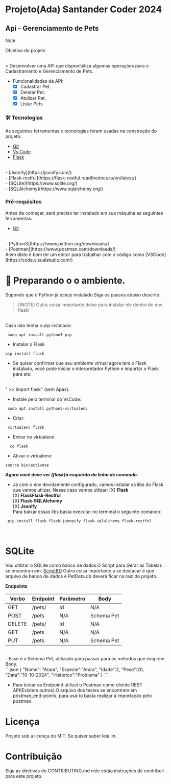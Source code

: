 # Projeto(Ada) Santander Coder 2024 
## Api - Gerenciamento de Pets

> [!NOTE]
> Objetivo do projeto
<br>
> Desenvolver uma API que disponibiliza algumas operações para o Cadastramento e Gerenciamento de Pets.

* Funcionalidades da API:
   - [X] Cadastrar Pet.
   - [X] Deletar Pet.
   - [X] Atulizar Pet.
   - [X] Listar Pets

### 🛠 Tecnologias<a id="tecnologias"></a>
 As seguintes ferramentas e tecnologias foram usadas na construção do projeto:
- [Git](https://git-scm.com/) 
- [Vs Code](https://code.visualstudio.com/)
  <br>
- [Flask](https://flask.palletsprojects.com/en/3.0.x/)
<br>
- [Jsonify](https://jsonify.com/)
 <br>
- [Flask-restful](https://flask-restful.readthedocs.io/en/latest/)
 <br>
- [SQLite](https://www.sqlite.org/)
 <br>
- [SQLAlchemy](https://www.sqlalchemy.org/)
 <br>

 ###  Pré-requisitos<a id="pre-requisitos"></a>

Antes de começar, será preciso ter instalado em sua máquina as seguintes ferramentas:<br>
 - [Git](https://git-scm.com/)
 <br>
 - [Python3](https://www.python.org/downloads/)
 <br>
 - [Postman](https://www.postman.com/downloads/)
 <br>
  Além disto é bom ter um editor para trabalhar com o código como [VSCode](https://code.visualstudio.com/)

<br>

# :hammer: Preparando o o ambiente.

Supondo que o Python já esteje instalado.Siga os passos abaixo descrito:
<br>

> [!NOTE] Outra coisa importante deixe para instalar ele dentro do env flask!
<br>
Caso não tenha o pip instalado:

```terminal
 sudo apt install python3-pip
 ```
- Instalar o Flask
```
pip install flask

```
- Se quiser confirmar que seu ambiente virtual agora tem o Flask instalado, você pode iniciar o interpretador Python e importar o Flask para ele:
<br>
  " >> import flask" (sem Apas).


- Instale pelo terminal do VsCode:
```terminal
 sudo apt install python3-virtualenv 
 ```
- Criar:
``` terminal 
 virtualenv flask
 ```
 - Entrar no virtualenv:
 ```terminal
   cd flask
  ```
- Ativar o virtualenv:
```terminal
source bin/activate
```
***Agora você deve ver (flask)à esquerda da linha de comando.***

- Já com o env devidamente configurado, vamos instalar as libs do Flask que vamos utlizar. Nesse caso vamos utlizar:
 [X] **Flask** <br>
 [X] **FlaskFlask-Restful** <br>
 [X] **Flask-SQLAlchemy** <br>
 [X] **Jsonify** <br>
Para baixar essas libs basta executar no terminal o seguinte comando:
```terminal
 pip install flask flask-jsonpify flask-sqlalchemy flask-restful
```
<br>

# SQLite
Vou utilizar o SQLite como banco de dados.O Script para Gerar as Tabelas se encontran em:
[ScriptBD](database)
Outra coisa importante a se destacar é que  arquivo de banco de dados é PetData.db deverá ficar na raiz do projeto.

**Endpoints**


| Verbo  | Endpoint        | Parâmetro | Body          |
|--------|-----------------|-----------|---------------|
| GET    | /pets/          | Id        | N/A           |
| POST   | /pets           | N/A       | Schema Pet    |
| DELETE | /pets/          | Id        | N/A           |
| GET    | /pets           | N/A       | N/A           |
| PUT    | /pets           | N/A       | Schema Pet    |           
<br>
- Esse é o Schema Pet, utilizado para passar para os métodos que exigirem Body.
<br>
```json
{  
    "Nome": "Arara",
    "Especie":"Arara",
    "Idade":2,
    "Peso":20,
    "Data":"10-10-2024",
    "Historico":"Problema"
}
```

- Para testar os Endpoind utilizei o Postman como cliente REST API(Existem outros).O arquivo dos testes se encontram em postman_end-points, para usá-lo basta realizar a importação pelo postman.

# Licença
Projeto sob a licença do MIT. Se quiser saber leia lin<LICENSE>.

# Contribuição
Siga as diretivas do CONTRIBUTING.md nele estão instruções de contribuir para este projeto.



